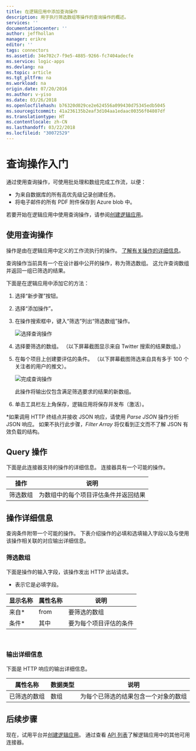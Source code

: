 ```yaml
---
title: 在逻辑应用中添加查询操作
description: 用于执行筛选数组等操作的查询操作的概述。
services: ''
documentationcenter: ''
author: jeffhollan
manager: erikre
editor: ''
tags: connectors
ms.assetid: 34e702c7-f9e5-4885-9266-fc7404adecfe
ms.service: logic-apps
ms.devlang: na
ms.topic: article
ms.tgt_pltfrm: na
ms.workload: na
origin.date: 07/20/2016
ms.author: v-yiso
ms.date: 03/26/2018
ms.openlocfilehash: b76320d029ce2e624556a099430d75345edb5045
ms.sourcegitcommit: 41a236135b2eaf3d104aa1edaac00356f04807df
ms.translationtype: HT
ms.contentlocale: zh-CN
ms.lasthandoff: 03/22/2018
ms.locfileid: "30072529"
---
```

# <a name="get-started-with-the-query-action"></a>查询操作入门
通过使用查询操作，可使用批处理和数组完成工作流，以便：

* 为来自数据库的所有高优先级记录创建任务。
* 将电子邮件的所有 PDF 附件保存到 Azure blob 中。

若要开始在逻辑应用中使用查询操作，请参阅[创建逻辑应用](../logic-apps/quickstart-create-first-logic-app-workflow.md)。

## <a name="use-the-query-action"></a>使用查询操作
操作是由在逻辑应用中定义的工作流执行的操作。 [了解有关操作的详细信息](connectors-overview.md)。  

查询操作当前具有一个在设计器中公开的操作，称为筛选数组。 这允许查询数组并返回一组已筛选的结果。

下面是在逻辑应用中添加它的方法：

1. 选择“新步骤”按钮。
2. 选择“添加操作”。
3. 在操作搜索框中，键入“筛选”列出“筛选数组”操作。
   
    ![选择查询操作](./media/connectors-native-query/using-action-1.png)
4. 选择要筛选的数组。 （以下屏幕截图显示来自 Twitter 搜索的结果数组。）
5. 在每个项目上创建要评估的条件。 （以下屏幕截图筛选来自具有多于 100 个关注者的用户的推文）。
   
    ![完成查询操作](./media/connectors-native-query/using-action-2.png)
   
    此操作将输出仅包含满足筛选要求的结果的新数组。
6. 单击工具栏左上角保存，逻辑应用将保存并发布（激活）。

\*如果调用 HTTP 终结点并接收 JSON 响应，请使用 _Parse JSON_ 操作分析 JSON 响应。 如果不执行此步骤，_Filter Array_ 将仅看到正文而不了解 JSON 有效负载的结构。

## <a name="query-action"></a>Query 操作
下面是此连接器支持的操作的详细信息。 连接器具有一个可能的操作。

| 操作 | 说明 |
| --- | --- |
| 筛选数组 |为数组中的每个项目评估条件并返回结果 |

## <a name="action-details"></a>操作详细信息
查询条件附带一个可能的操作。 下表介绍操作的必填和选填输入字段以及与使用该操作相关联的对应输出详细信息。

### <a name="filter-array"></a>筛选数组
下面是操作的输入字段，该操作发出 HTTP 出站请求。
* 表示它是必填字段。

| 显示名称 | 属性名称 | 说明 |
| --- | --- | --- |
| 来自* |from |要筛选的数组 |
| 条件* |其中 |要为每个项目评估的条件 |

<br>

### <a name="output-details"></a>输出详细信息
下面是 HTTP 响应的输出详细信息。

| 属性名称 | 数据类型 | 说明 |
| --- | --- | --- |
| 已筛选的数组 |数组 |为每个已筛选的结果包含一个对象的数组 |

## <a name="next-steps"></a>后续步骤
现在，试用平台并[创建逻辑应用](../logic-apps/quickstart-create-first-logic-app-workflow.md)。 通过查看 [API 列表](apis-list.md)了解逻辑应用中的其他可用连接器。

